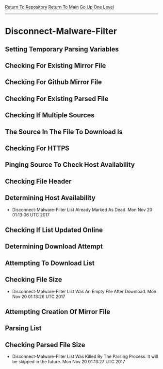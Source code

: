 [Return To Repository](https://github.com/deathbybandaid/piholeparser/)
[Return To Main](https://github.com/deathbybandaid/piholeparser/blob/master/RecentRunLogs/Mainlog.md)
[Go Up One Level](https://github.com/deathbybandaid/piholeparser/blob/master/RecentRunLogs/TopLevelScripts/30-Processing-Blacklists.md)
____________________________________
# Disconnect-Malware-Filter
## Setting Temporary Parsing Variables
## Checking For Existing Mirror File
## Checking For Github Mirror File
## Checking For Existing Parsed File
## Checking If Multiple Sources
## The Source In The File To Download Is
## Checking For HTTPS
## Pinging Source To Check Host Availability
## Checking File Header
## Determining Host Availability
* Disconnect-Malware-Filter List Already Marked As Dead. Mon Nov 20 01:13:06 UTC 2017
## Checking If List Updated Online
## Determining Download Attempt
## Attempting To Download List
## Checking File Size
* Disconnect-Malware-Filter List Was An Empty File After Download. Mon Nov 20 01:13:26 UTC 2017
## Attempting Creation Of Mirror File
## Parsing List
## Checking Parsed File Size
* Disconnect-Malware-Filter List Was Killed By The Parsing Process. It will be skipped in the future. Mon Nov 20 01:13:27 UTC 2017
